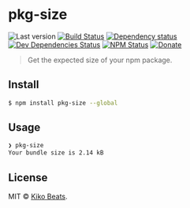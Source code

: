 # pkg-size

![Last version](https://img.shields.io/github/tag/Kikobeats/pkg-size.svg?style=flat-square)
[![Build Status](https://img.shields.io/travis/Kikobeats/pkg-size/master.svg?style=flat-square)](https://travis-ci.org/Kikobeats/pkg-size)
[![Dependency status](https://img.shields.io/david/Kikobeats/pkg-size.svg?style=flat-square)](https://david-dm.org/Kikobeats/pkg-size)
[![Dev Dependencies Status](https://img.shields.io/david/dev/Kikobeats/pkg-size.svg?style=flat-square)](https://david-dm.org/Kikobeats/pkg-size#info=devDependencies)
[![NPM Status](https://img.shields.io/npm/dm/pkg-size.svg?style=flat-square)](https://www.npmjs.org/package/pkg-size)
[![Donate](https://img.shields.io/badge/donate-paypal-blue.svg?style=flat-square)](https://paypal.me/Kikobeats)

> Get the expected size of your npm package.

## Install

```bash
$ npm install pkg-size --global
```

## Usage

```bash
❯ pkg-size
Your bundle size is 2.14 kB
```

## License

MIT © [Kiko Beats](https://github.com/Kikobeats).
